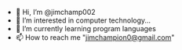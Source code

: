 - 👋 Hi, I’m @jimchamp002
- 👀 I’m interested in computer technology...
- 🌱 I’m currently learning program languages
- 📫 How to reach me "jimchampion0@gmail.com"

<!---
jimchamp002/jimchamp002 is a ✨ special ✨ repository because its `README.md` (this file) appears on your GitHub profile.
You can click the Preview link to take a look at your changes.
--->
